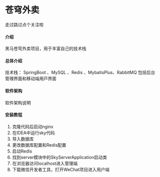 # 苍穹外卖
走过路过点个关注啦 

#### 介绍
黑马苍穹外卖项目，用于丰富自己的技术栈

#### 总体介绍
技术栈： SpringBoot 、MySQL 、Redis 、MybatisPlus、RabbitMQ 
包括后台管理界⾯和移动端⽤⼾界⾯

#### 软件架构
软件架构说明

#### 安装教程

1. 克隆代码后启动nginx
2. 在IDEA中运行sky代码
3. 导入数据库
4. 更改数据库配置和Redis配置
5. 启动Redis
6. 找到server模块中的SkyServerApplication启动类
7. 在浏览器访问localhost进入管理端
8. 下载微信开发者工具，打开WeChat项目进入用户端

